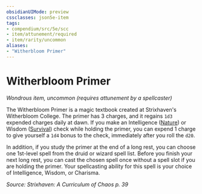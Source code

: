 ```yaml
---
obsidianUIMode: preview
cssclasses: json5e-item
tags:
- compendium/src/5e/scc
- item/attunement/required
- item/rarity/uncommon
aliases: 
- "Witherbloom Primer"
---
```

# Witherbloom Primer
*Wondrous item, uncommon (requires attunement by a spellcaster)*  


The Witherbloom Primer is a magic textbook created at Strixhaven's Witherbloom College. The primer has 3 charges, and it regains `1d3` expended charges daily at dawn. If you make an Intelligence ([Nature](Mechanics/Rules/skills.md#Nature)) or Wisdom ([Survival](Mechanics/Rules/skills.md#Survival)) check while holding the primer, you can expend 1 charge to give yourself a `1d4` bonus to the check, immediately after you roll the `d20`.

In addition, if you study the primer at the end of a long rest, you can choose one 1st-level spell from the druid or wizard spell list. Before you finish your next long rest, you can cast the chosen spell once without a spell slot if you are holding the primer. Your spellcasting ability for this spell is your choice of Intelligence, Wisdom, or Charisma.

*Source: Strixhaven: A Curriculum of Chaos p. 39*